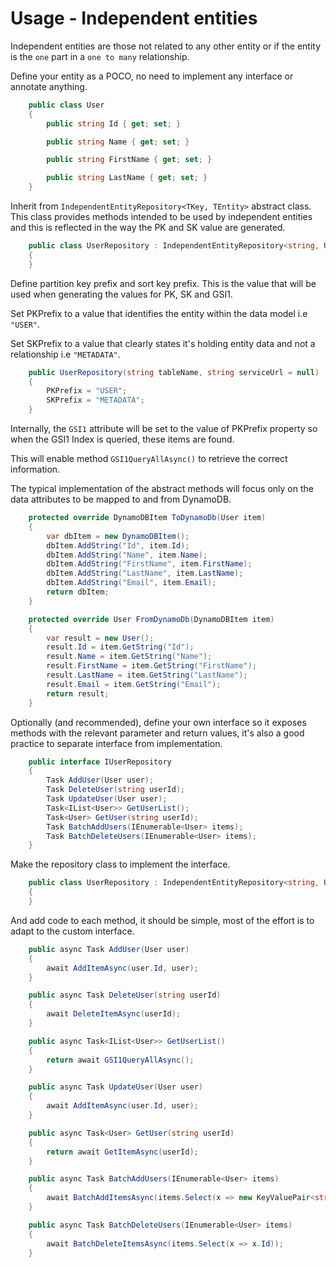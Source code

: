 # Usage - Independent entities

Independent entities are those not related to any other entity or if the entity is the ```one``` part in a ```one to many``` relationship. 

Define your entity as a POCO, no need to implement any interface or annotate anything.

```cs
    public class User
    {
        public string Id { get; set; }

        public string Name { get; set; }

        public string FirstName { get; set; }

        public string LastName { get; set; }
    }
```

Inherit from ```IndependentEntityRepository<TKey, TEntity>``` abstract class. This class provides methods intended to be used by independent entities and this is reflected in the way the PK and SK value are generated.

```cs
    public class UserRepository : IndependentEntityRepository<string, User>
    {
    }
```

Define partition key prefix and sort key prefix. This is the value that will be used when generating the values for PK, SK and GSI1. 

Set PKPrefix to a value that identifies the entity within the data model i.e ```"USER"```.

Set SKPrefix to a value that clearly states it's holding entity data and not a relationship i.e ```"METADATA"```.

```cs
    public UserRepository(string tableName, string serviceUrl = null) : base(tableName, serviceUrl)
    {
        PKPrefix = "USER";
        SKPrefix = "METADATA";
    }
```

Internally, the ```GSI1``` attribute will be set to the value of PKPrefix property so when the GSI1 Index is queried, these items are found.

This will enable method ```GSI1QueryAllAsync()``` to retrieve the correct information. 

The typical implementation of the abstract methods will focus only on the data attributes to be mapped to and from DynamoDB.

```cs
    protected override DynamoDBItem ToDynamoDb(User item)
    {
        var dbItem = new DynamoDBItem();
        dbItem.AddString("Id", item.Id);
        dbItem.AddString("Name", item.Name);
        dbItem.AddString("FirstName", item.FirstName);
        dbItem.AddString("LastName", item.LastName);
        dbItem.AddString("Email", item.Email);
        return dbItem;
    }
```

```cs
    protected override User FromDynamoDb(DynamoDBItem item)
    {
        var result = new User();
        result.Id = item.GetString("Id");
        result.Name = item.GetString("Name");
        result.FirstName = item.GetString("FirstName");
        result.LastName = item.GetString("LastName");
        result.Email = item.GetString("Email");
        return result;
    }
```

Optionally (and recommended), define your own interface so it exposes methods with the relevant parameter and return values, it's also a good practice to separate interface from implementation.

```cs
    public interface IUserRepository
    {
        Task AddUser(User user);
        Task DeleteUser(string userId);
        Task UpdateUser(User user);
        Task<IList<User>> GetUserList();
        Task<User> GetUser(string userId);
        Task BatchAddUsers(IEnumerable<User> items);
        Task BatchDeleteUsers(IEnumerable<User> items);
    }
```

Make the repository class to implement the interface.

```cs
    public class UserRepository : IndependentEntityRepository<string, User>, IUserRepository
    {
    }
```

And add code to each method, it should be simple, most of the effort is to adapt to the custom interface.

```cs
    public async Task AddUser(User user)
    {
        await AddItemAsync(user.Id, user);
    }

    public async Task DeleteUser(string userId)
    {
        await DeleteItemAsync(userId);
    }

    public async Task<IList<User>> GetUserList()
    {
        return await GSI1QueryAllAsync();
    }

    public async Task UpdateUser(User user)
    {
        await AddItemAsync(user.Id, user);
    }

    public async Task<User> GetUser(string userId)
    {
        return await GetItemAsync(userId);
    }

    public async Task BatchAddUsers(IEnumerable<User> items)
    {
        await BatchAddItemsAsync(items.Select(x => new KeyValuePair<string, User>(x.Id, x)));
    }

    public async Task BatchDeleteUsers(IEnumerable<User> items)
    {
        await BatchDeleteItemsAsync(items.Select(x => x.Id));
    }

```
